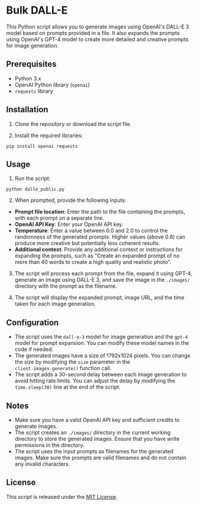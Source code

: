 # Bulk DALL-E

This Python script allows you to generate images using OpenAI's DALL-E 3 model based on prompts provided in a file. It also expands the prompts using OpenAI's GPT-4 model to create more detailed and creative prompts for image generation.

## Prerequisites

- Python 3.x
- OpenAI Python library (`openai`)
- `requests` library

## Installation

1. Clone the repository or download the script file.

2. Install the required libraries:

```
pip install openai requests
```

## Usage

1. Run the script:

```
python dalle_public.py
```

2. When prompted, provide the following inputs:
- **Prompt file location**: Enter the path to the file containing the prompts, with each prompt on a separate line.
- **OpenAI API Key**: Enter your OpenAI API key.
- **Temperature**: Enter a value between 0.0 and 2.0 to control the randomness of the generated prompts. Higher values (above 0.8) can produce more creative but potentially less coherent results.
- **Additional context**: Provide any additional context or instructions for expanding the prompts, such as "Create an expanded prompt of no more than 40 words to create a high quality and realistic photo".

3. The script will process each prompt from the file, expand it using GPT-4, generate an image using DALL-E 3, and save the image in the `./images/` directory with the prompt as the filename.

4. The script will display the expanded prompt, image URL, and the time taken for each image generation.

## Configuration

- The script uses the `dall-e-3` model for image generation and the `gpt-4` model for prompt expansion. You can modify these model names in the code if needed.
- The generated images have a size of 1792x1024 pixels. You can change the size by modifying the `size` parameter in the `client.images.generate()` function call.
- The script adds a 30-second delay between each image generation to avoid hitting rate limits. You can adjust the delay by modifying the `time.sleep(30)` line at the end of the script.

## Notes

- Make sure you have a valid OpenAI API key and sufficient credits to generate images.
- The script creates an `./images/` directory in the current working directory to store the generated images. Ensure that you have write permissions in the directory.
- The script uses the input prompts as filenames for the generated images. Make sure the prompts are valid filenames and do not contain any invalid characters.

## License

This script is released under the [MIT License](LICENSE).
